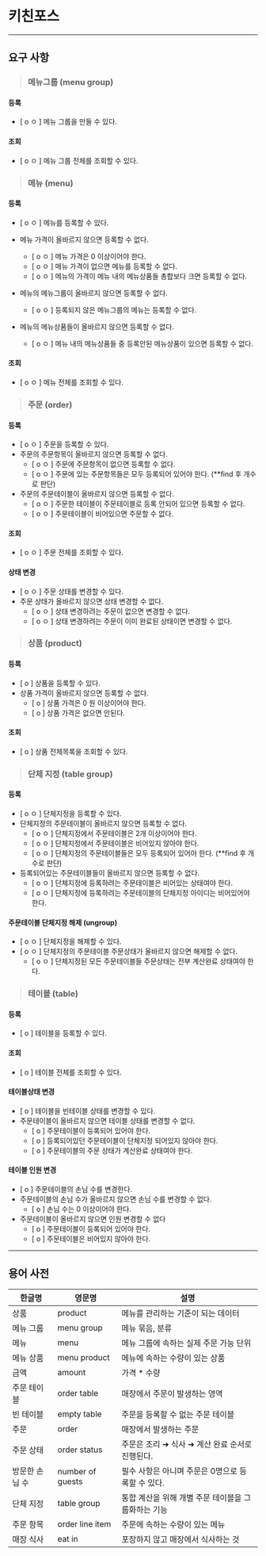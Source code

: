 # 키친포스

-----------------------
## 요구 사항

>### 메뉴그룹 (menu group)
#### 등록
* [ o ㅇ ] 메뉴 그룹을 만들 수 있다.
#### 조회
* [ o ㅇ ] 메뉴 그룹 전체를 조회할 수 있다.

>### 메뉴 (menu)
#### 등록
* [ o ㅇ ] 메뉴를 등록할 수 있다.
* 메뉴 가격이 올바르지 않으면 등록할 수 없다.
  * [ o ㅇ ] 메뉴 가격은 0 이상이어야 한다.
  * [ o ㅇ ] 메뉴 가격이 없으면 메뉴를 등록할 수 없다.
  * [ o ㅇ ] 메뉴의 가격이 메뉴 내의 메뉴상품들 총합보다 크면 등록할 수 없다.

* 메뉴의 메뉴그룹이 올바르지 않으면 등록할 수 없다.
  * [ o ㅇ ] 등록되지 않은 메뉴그룹의 메뉴는 등록할 수 없다.
* 메뉴의 메뉴상품들이 올바르지 않으면 등록할 수 없다.
  * [ o ㅇ ] 메뉴 내의 메뉴상품들 중 등록안된 메뉴상품이 있으면 등록할 수 없다.

#### 조회
* [ o ㅇ ] 메뉴 전체를 조회할 수 있다.

>### 주문 (order)
#### 등록
* [ o ㅇ ] 주문을 등록할 수 있다.
* 주문의 주문항목이 올바르지 않으면 등록할 수 없다.
  * [ o ㅇ ] 주문에 주문항목이 없으면 등록할 수 없다.
  * [ o ㅇ ] 주문에 있는 주문항목들은 모두 등록되어 있어야 한다. (**find 후 개수로 판단)
* 주문의 주문테이블이 올바르지 않으면 등록할 수 없다.
  * [ o ㅇ ] 주문한 테이블이 주문테이블로 등록 안되어 있으면 등록할 수 없다.
  * [ o ㅇ ] 주문테이블이 비어있으면 주문할 수 없다.
#### 조회
* [ o ㅇ ] 주문 전체를 조회할 수 있다.
#### 상태 변경
* [ o ㅇ ] 주문 상태를 변경할 수 있다.
* 주문 상태가 올바르지 않으면 상태 변경할 수 없다.
  * [ o ㅇ ] 상태 변경하려는 주문이 없으면 변경할 수 없다.
  * [ o ㅇ ] 상태 변경하려는 주문이 이미 완료된 상태이면 변경할 수 없다.

>### 상품 (product)
#### 등록
* [ o ] 상품을 등록할 수 있다.
* 상품 가격이 올바르지 않으면 등록할 수 없다.
  * [ o ] 상품 가격은 0 원 이상이어야 한다.
  * [ o ] 상품 가격은 없으면 안된다.
#### 조회
* [ o ] 상품 전체목록을 조회할 수 있다.

>### 단체 지정 (table group)
#### 등록
* [ o ㅇ ] 단체지정을 등록할 수 있다.
* 단체지정의 주문테이블이 올바르지 않으면 등록할 수 없다.
  * [ o ㅇ ] 단체지정에서 주문테이블은 2개 이상이어야 한다.
  * [ o ㅇ ] 단체지정에서 주문테이블은 비어있지 않아야 한다.
  * [ o ㅇ ] 단체지정의 주문테이블들은 모두 등록되어 있어야 한다. (**find 후 개수로 판단)
* 등록되어있는 주문테이블들이 올바르지 않으면 등록할 수 없다.
  * [ o ㅇ ] 단체지정에 등록하려는 주문테이블은 비어있는 상태여야 한다.
  * [ o ㅇ ] 단체지정에 등록하려는 주문테이블의 단체지정 아이디는 비어있어야 한다.
#### 주문테이블 단체지정 해제 (ungroup)
* [ o ㅇ ] 단체지정을 해제할 수 있다.
* [ o ㅇ ] 단체지정의 주문테이블 주문상태가 올바르지 않으면 해제할 수 없다.
  * [ o ㅇ ] 단체지정된 모든 주문테이블들 주문상태는 전부 계산완료 상태여야 한다.

>### 테이블 (table)
#### 등록
* [ o ] 테이블을 등록할 수 있다.
#### 조회
* [ o ] 테이블 전체를 조회할 수 있다.
#### 테이블상태 변경
* [ o ] 테이블을 빈테이블 상태를 변경할 수 있다.
* 주문테이블이 올바르지 않으면 테이블 상태를 변경할 수 없다.
  * [ o ] 주문테이블이 등록되어 있어야 한다.
  * [ o ] 등록되어있던 주문테이블이 단체지정 되어있지 않아야 한다.
  * [ o ] 주문테이블의 주문 상태가 계산완료 상태여야 한다.
#### 테이블 인원 변경
* [ o ] 주문테이블의 손님 수를 변경한다.
* 주문테이블의 손님 수가 올바르지 않으면 손님 수를 변경할 수 없다.
  * [ o ] 손님 수는 0 이상이어야 한다.
* 주문테이블이 올바르지 않으면 인원 변경할 수 없다
  * [ o ] 주문테이블이 등록되어 있어야 한다.
  * [ o ] 주문테이블은 비어있지 않아야 한다.

----------------

## 용어 사전

| 한글명 | 영문명 | 설명 |
| --- | --- | --- |
| 상품 | product | 메뉴를 관리하는 기준이 되는 데이터 |
| 메뉴 그룹 | menu group | 메뉴 묶음, 분류 |
| 메뉴 | menu | 메뉴 그룹에 속하는 실제 주문 가능 단위 |
| 메뉴 상품 | menu product | 메뉴에 속하는 수량이 있는 상품 |
| 금액 | amount | 가격 * 수량 |
| 주문 테이블 | order table | 매장에서 주문이 발생하는 영역 |
| 빈 테이블 | empty table | 주문을 등록할 수 없는 주문 테이블 |
| 주문 | order | 매장에서 발생하는 주문 |
| 주문 상태 | order status | 주문은 조리 ➜ 식사 ➜ 계산 완료 순서로 진행된다. |
| 방문한 손님 수 | number of guests | 필수 사항은 아니며 주문은 0명으로 등록할 수 있다. |
| 단체 지정 | table group | 통합 계산을 위해 개별 주문 테이블을 그룹화하는 기능 |
| 주문 항목 | order line item | 주문에 속하는 수량이 있는 메뉴 |
| 매장 식사 | eat in | 포장하지 않고 매장에서 식사하는 것 |
